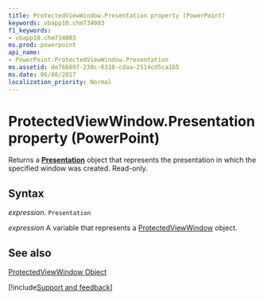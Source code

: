 ```yaml
---
title: ProtectedViewWindow.Presentation property (PowerPoint)
keywords: vbapp10.chm734003
f1_keywords:
- vbapp10.chm734003
ms.prod: powerpoint
api_name:
- PowerPoint.ProtectedViewWindow.Presentation
ms.assetid: de766097-230c-6310-cdaa-2514cd5ca1b5
ms.date: 06/08/2017
localization_priority: Normal
---
```



# ProtectedViewWindow.Presentation property (PowerPoint)

Returns a  **[Presentation](PowerPoint.Presentation.md)** object that represents the presentation in which the specified window was created. Read-only.


## Syntax

_expression_. `Presentation`

_expression_ A variable that represents a [ProtectedViewWindow](PowerPoint.ProtectedViewWindow.md) object.


## See also


[ProtectedViewWindow Object](PowerPoint.ProtectedViewWindow.md)

[!include[Support and feedback](~/includes/feedback-boilerplate.md)]